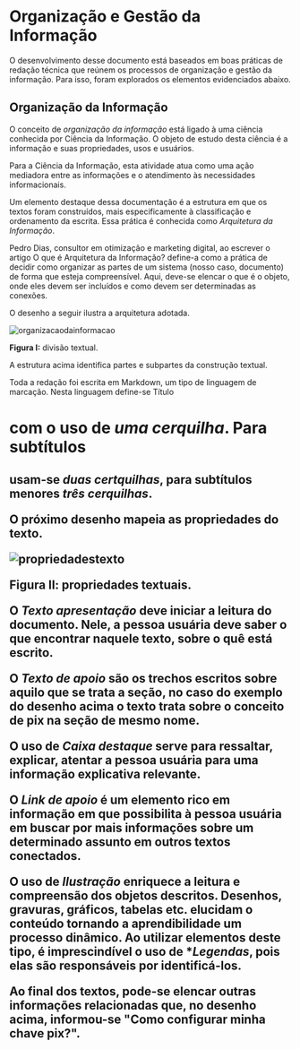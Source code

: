 # Organização e Gestão da Informação

O desenvolvimento desse documento está baseados em boas práticas de redação técnica que reúnem os processos de organização e gestão da informação. Para isso, foram explorados os elementos evidenciados abaixo. 

## Organização da Informação

O conceito de *organização da informação* está ligado à uma ciência conhecida por Ciência da Informação. 
O objeto de estudo desta ciência é a informação e suas propriedades, usos e usuários. 

Para a Ciência da Informação, esta atividade atua como uma ação mediadora entre as informações e o atendimento às necessidades informacionais.

Um elemento destaque dessa documentação é a estrutura em que os textos foram construídos, mais especificamente à classificação e ordenamento da escrita. Essa prática é conhecida como *Arquitetura da Informação*. 

Pedro Dias, consultor em otimização e marketing digital, ao escrever o artigo O que é Arquitetura da Informação? define-a como a prática de decidir como organizar as partes de um sistema (nosso caso, documento) de forma que esteja compreensível. Aqui, deve-se elencar o que é o objeto, onde eles devem ser incluídos e como devem ser determinadas as conexões.

O desenho a seguir ilustra a arquitetura adotada.

![organizacaodainformacao](https://github.com/FelipeMozart/pix-tutorial/blob/master/img/estrutura-texto.png)

**Figura I:** divisão textual.


A estrutura acima identifica partes e subpartes da construção textual. 

Toda a redação foi escrita em Markdown, um tipo de linguagem de marcação. Nesta linguagem define-se Título <H1> com o uso de *uma cerquilha*. Para subtítulos <H2> usam-se *duas certquilhas*, para subtítulos menores *três cerquilhas*.



O próximo desenho mapeia as propriedades do texto. 

![propriedadestexto](https://github.com/FelipeMozart/pix-tutorial/blob/master/img/estrutura-texto-aqr2.png)
  
 **Figura II:** propriedades textuais.

O *Texto apresentação* deve iniciar a leitura do documento. Nele, a pessoa usuária deve saber o que encontrar naquele texto, sobre o quê está escrito.

O *Texto de apoio* são os trechos escritos sobre aquilo que se trata a seção, no caso do exemplo do desenho acima o texto trata sobre o conceito de pix na seção de mesmo nome.

O uso de *Caixa destaque* serve para ressaltar, explicar, atentar a pessoa usuária para uma informação explicativa relevante. 

O *Link de apoio* é um elemento rico em informação em que possibilita à pessoa usuária em buscar por mais informações sobre um determinado assunto em outros textos conectados.

O uso de *Ilustração* enriquece a leitura e compreensão dos objetos descritos. Desenhos, gravuras, gráficos, tabelas etc. elucidam o conteúdo tornando a aprendibilidade um processo dinâmico. Ao utilizar elementos deste tipo, é imprescindível o uso de **Legendas*, pois elas são responsáveis por identificá-los.

Ao final dos textos, pode-se elencar outras informações relacionadas que, no desenho acima, informou-se "Como configurar minha chave pix?".









